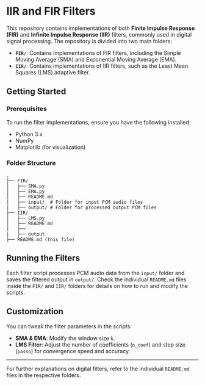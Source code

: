 # IIR and FIR Filters

This repository contains implementations of both **Finite Impulse Response (FIR)** and **Infinite Impulse Response (IIR)** filters, commonly used in digital signal processing. The repository is divided into two main folders:

- **`FIR/`**: Contains implementations of FIR filters, including the Simple Moving Average (SMA) and Exponential Moving Average (EMA).
- **`IIR/`**: Contains implementations of IIR filters, such as the Least Mean Squares (LMS) adaptive filter.

## Getting Started

### Prerequisites
To run the filter implementations, ensure you have the following installed:
- Python 3.x
- NumPy
- Matplotlib (for visualization)

### Folder Structure
```
.
├── FIR/
│   ├── SMA.py
│   ├── EMA.py
│   ├── README.md
|   ├── input/  # Folder for input PCM audio files
|   ├── output/ # Folder for processed output PCM files
├── IIR/
│   ├── LMS.py
│   ├── README.md
|   ├──
|   ├── output
├── README.md (this file)
```

## Running the Filters
Each filter script processes PCM audio data from the `input/` folder and saves the filtered output in `output/`. Check the individual `README.md` files inside the `FIR/` and `IIR/` folders for details on how to run and modify the scripts.

## Customization
You can tweak the filter parameters in the scripts:
- **SMA & EMA**: Modify the window size `k`.
- **LMS Filter**: Adjust the number of coefficients (`n_coef`) and step size (`passo`) for convergence speed and accuracy.

---
For further explanations on digital filters, refer to the individual `README.md` files in the respective folders.

